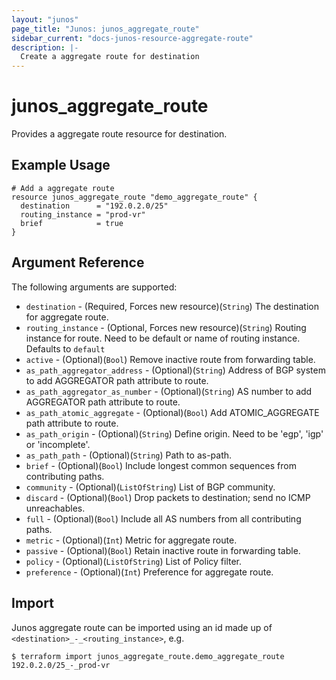 ```yaml
---
layout: "junos"
page_title: "Junos: junos_aggregate_route"
sidebar_current: "docs-junos-resource-aggregate-route"
description: |-
  Create a aggregate route for destination
---
```


# junos_aggregate_route

Provides a aggregate route resource for destination.

## Example Usage

```hcl
# Add a aggregate route
resource junos_aggregate_route "demo_aggregate_route" {
  destination      = "192.0.2.0/25"
  routing_instance = "prod-vr"
  brief            = true
}
```

## Argument Reference

The following arguments are supported:

* `destination` - (Required, Forces new resource)(`String`) The destination for aggregate route.
* `routing_instance` - (Optional, Forces new resource)(`String`) Routing instance for route. Need to be default or name of routing instance. Defaults to `default`
* `active` - (Optional)(`Bool`) Remove inactive route from forwarding table.
* `as_path_aggregator_address` - (Optional)(`String`) Address of BGP system to add AGGREGATOR path attribute to route.
* `as_path_aggregator_as_number` - (Optional)(`String`) AS number to add AGGREGATOR path attribute to route.
* `as_path_atomic_aggregate` - (Optional)(`Bool`) Add ATOMIC_AGGREGATE path attribute to route.
* `as_path_origin` - (Optional)(`String`) Define origin. Need to be 'egp', 'igp' or 'incomplete'.
* `as_path_path` - (Optional)(`String`) Path to as-path.
* `brief` - (Optional)(`Bool`) Include longest common sequences from contributing paths.
* `community` - (Optional)(`ListOfString`) List of BGP community.
* `discard` - (Optional)(`Bool`) Drop packets to destination; send no ICMP unreachables.
* `full` - (Optional)(`Bool`) Include all AS numbers from all contributing paths.
* `metric` - (Optional)(`Int`) Metric for aggregate route.
* `passive` - (Optional)(`Bool`) Retain inactive route in forwarding table.
* `policy` - (Optional)(`ListOfString`) List of Policy filter.
* `preference` - (Optional)(`Int`) Preference for aggregate route.

## Import

Junos aggregate route can be imported using an id made up of `<destination>_-_<routing_instance>`, e.g.

```
$ terraform import junos_aggregate_route.demo_aggregate_route 192.0.2.0/25_-_prod-vr
```
